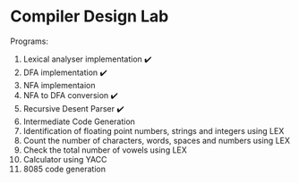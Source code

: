 # Compiler Design Lab

Programs: 

1. Lexical analyser implementation :heavy_check_mark:
2. DFA implementation :heavy_check_mark:
3. NFA implementaion
4. NFA to DFA conversion :heavy_check_mark:
5. Recursive Desent Parser :heavy_check_mark:
6. Intermediate Code Generation
7. Identification of floating point numbers, strings and integers using LEX
8. Count the number of characters, words, spaces and numbers using LEX
9. Check the total number of vowels using LEX
10. Calculator using YACC
11. 8085 code generation